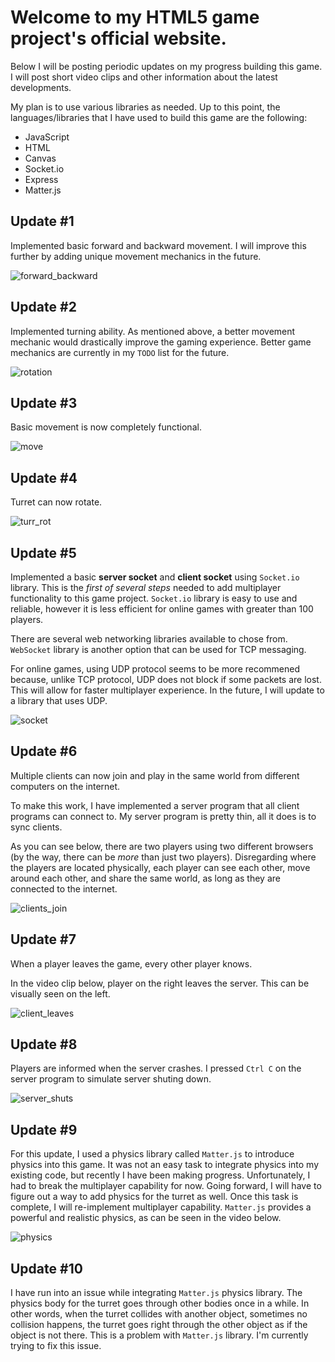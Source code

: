 # Welcome to my HTML5 game project's official website.

Below I will be posting periodic updates on my progress building this game. I will post short video clips and other information about the latest developments.  

My plan is to use various libraries as needed. Up to this point, the languages/libraries that I have used to build this game are the following: 
- JavaScript
- HTML
- Canvas
- Socket.io
- Express
- Matter.js

## Update #1
Implemented basic forward and backward movement. I will improve this further by adding unique movement mechanics in the future.

![forward_backward](https://user-images.githubusercontent.com/22569153/125556230-15b26343-25dd-4f58-bd36-7db463c46b55.gif)

## Update #2
Implemented turning ability. As mentioned above, a better movement mechanic would drastically improve the gaming experience. Better game mechanics are currently in my `TODO` list for the future. 

![rotation](https://user-images.githubusercontent.com/22569153/125557500-10d98679-1fa3-47e4-b5c8-9886950be3ab.gif)

## Update #3
Basic movement is now completely functional.

![move](https://user-images.githubusercontent.com/22569153/125558399-0cdcc371-688f-4b97-8955-2f51d42b7d0a.gif)

## Update #4
Turret can now rotate.

![turr_rot](https://user-images.githubusercontent.com/22569153/125559013-1ec4ebce-9b42-4958-bf55-add9a611a244.gif)

## Update #5
Implemented a basic **server socket** and **client socket** using `Socket.io` library. This is the *first of several steps* needed to add multiplayer functionality to this game project. `Socket.io` library is easy to use and reliable, however it is less efficient for online games with greater than 100 players. 

There are several web networking libraries available to chose from. `WebSocket` library is another option that can be used for TCP messaging.

For online games, using UDP protocol seems to be more recommened because, unlike TCP protocol, UDP does not block if some packets are lost. This will allow for faster multiplayer experience. In the future, I will update to a library that uses UDP.

![socket](https://user-images.githubusercontent.com/22569153/126570785-d0426907-502e-49c8-bed1-35a1f5a50fa9.gif)

## Update #6
Multiple clients can now join and play in the same world from different computers on the internet.

To make this work, I have implemented a server program that all client programs can connect to. My server program is pretty thin, all it does is to sync clients.

As you can see below, there are two players using two different browsers (by the way, there can be *more* than just two players). Disregarding where the players are located physically, each player can see each other, move around each other, and share the same world, as long as they are connected to the internet.

![clients_join](https://user-images.githubusercontent.com/22569153/126854444-6949aa46-2227-42c4-a010-def56f1ba0a3.gif)

## Update #7
When a player leaves the game, every other player knows. 

In the video clip below, player on the right leaves the server. This can be visually seen on the left.

![client_leaves](https://user-images.githubusercontent.com/22569153/127248533-84889e7a-ad28-4f6c-8a07-a829544b5864.gif)

## Update #8
Players are informed when the server crashes. I pressed `Ctrl C` on the server program to simulate server shuting down.

![server_shuts](https://user-images.githubusercontent.com/22569153/127248722-ef60ae27-3edf-4d72-b302-fa330c42f989.gif)

## Update #9
For this update, I used a physics library called `Matter.js` to introduce physics into this game. It was not an easy task to integrate physics into my existing code, but recently I have been making progress. Unfortunately, I had to break the multiplayer capability for now. Going forward, I will have to figure out a way to add physics for the turret as well. Once this task is complete, I will re-implement multiplayer capability. `Matter.js` provides a powerful and realistic physics, as can be seen in the video below.

![physics](https://user-images.githubusercontent.com/22569153/130541710-415e285a-edd5-4641-bce6-0745782808dd.gif)

## Update #10
I have run into an issue while integrating `Matter.js` physics library. The physics body for the turret goes through other bodies once in a while. In other words, when the turret collides with another object, sometimes no collision happens, the turret goes right through the other object as if the object is not there. This is a problem with `Matter.js` library. I'm currently trying to fix this issue.  

